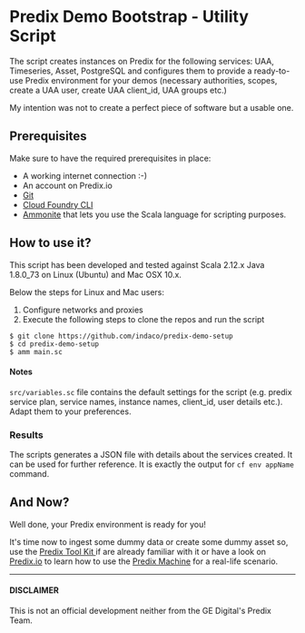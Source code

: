 # Predix Demo Bootstrap - Utility Script

The script creates instances on Predix for the following services: UAA, Timeseries, Asset, PostgreSQL and configures them to provide a ready-to-use Predix environment for your demos  (necessary authorities, scopes, create a UAA user, create UAA client_id, UAA groups etc.)

My intention was not to create a perfect piece of software but a usable one.

## Prerequisites

Make sure to have the required prerequisites in place:

- A working internet connection :-)
- An account on Predix.io
- [Git](https://git-scm.com/downloads)
- [Cloud Foundry CLI](https://github.com/cloudfoundry/cli)
- [Ammonite](http://www.lihaoyi.com/Ammonite/) that lets you use the Scala language for scripting purposes.

## How to use it?

This script has been developed and tested against Scala 2.12.x Java 1.8.0_73 on Linux (Ubuntu) and Mac OSX 10.x.

Below the steps for Linux and Mac users:

1. Configure networks and proxies
2. Execute the following steps to clone the repos and run the script

```
$ git clone https://github.com/indaco/predix-demo-setup
$ cd predix-demo-setup
$ amm main.sc
```

#### Notes

`src/variables.sc` file contains the default settings for the script (e.g. predix service plan, service names, instance names, client_id, user details etc.). Adapt them to your preferences.

### Results

The scripts generates a JSON file with details about the services created. It can be used for further reference. It is exactly the output for `cf env appName` command.

## And Now?

Well done, your Predix environment is ready for you!

It's time now to ingest some dummy data or create some dummy asset so, use the [Predix Tool Kit ](https://predix-starter.run.aws-usw02-pr.ice.predix.io) if are already familiar with it or have a look on [Predix.io](https://www.predix.io/) to learn how to use the [Predix Machine](https://docs.predix.io/en-US/content/service/edge_software_and_services/machine/) for a real-life scenario.

--------------------------------------------------------------------------------

#### DISCLAIMER

This is not an official development neither from the GE Digital's Predix Team.
